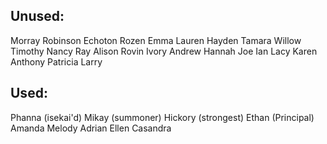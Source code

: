 ## Unused:
Morray
Robinson
Echoton
Rozen
Emma
Lauren
Hayden
Tamara
Willow
Timothy
Nancy
Ray
Alison
Rovin
Ivory 
Andrew 
Hannah
Joe
Ian
Lacy
Karen
Anthony
Patricia
Larry

## Used:
Phanna (isekai'd)
Mikay (summoner)
Hickory (strongest)
Ethan (Principal)
Amanda
Melody
Adrian
Ellen
Casandra
